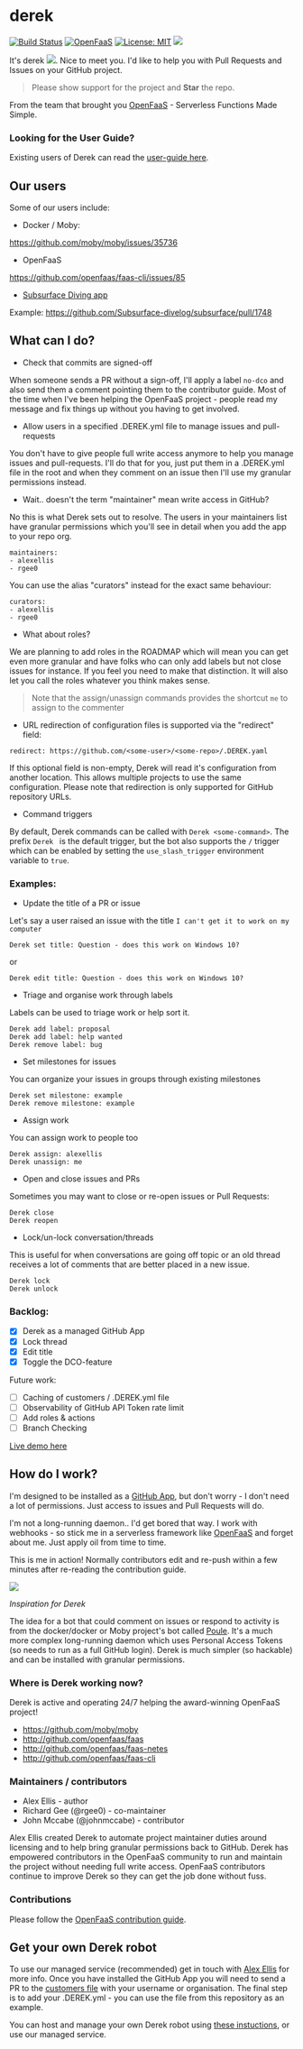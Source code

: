 # derek

[![Build Status](https://travis-ci.org/alexellis/derek.svg?branch=master)](https://travis-ci.org/alexellis/derek)
[![OpenFaaS](https://img.shields.io/badge/openfaas-serverless-blue.svg)](https://www.openfaas.com)
[![License: MIT](https://img.shields.io/badge/License-MIT-yellow.svg)](https://opensource.org/licenses/MIT)
[![](https://godoc.org/github.com/alexellis/derek?status.svg)](https://godoc.org/github.com/alexellis/derek)


It's derek ![](https://pbs.twimg.com/media/DPo4OyrWsAAOk_i.png). Nice to meet you. I'd like to help you with Pull Requests and Issues on your GitHub project.

> Please show support for the project and **Star** the repo.

From the team that brought you [OpenFaaS](https://www.openfaas.com) - Serverless Functions Made Simple.

### Looking for the User Guide?

Existing users of Derek can read the [user-guide here](./USER_GUIDE.md).

## Our users

Some of our users include:

* Docker / Moby:

https://github.com/moby/moby/issues/35736

* OpenFaaS

https://github.com/openfaas/faas-cli/issues/85

* [Subsurface Diving app](https://subsurface-divelog.org)

Example: https://github.com/Subsurface-divelog/subsurface/pull/1748

## What can I do?

* Check that commits are signed-off

When someone sends a PR without a sign-off, I'll apply a label `no-dco` and also send them a comment pointing them to the contributor guide. Most of the time when I've been helping the OpenFaaS project - people read my message and fix things up without you having to get involved.

* Allow users in a specified .DEREK.yml file to manage issues and pull-requests

You don't have to give people full write access anymore to help you manage issues and pull-requests. I'll do that for you, just put them in a .DEREK.yml file in the root and when they comment on an issue then I'll use my granular permissions instead.

* Wait.. doesn't the term "maintainer" mean write access in GitHub?

No this is what Derek sets out to resolve. The users in your maintainers list have granular permissions which you'll see in detail when you add the app to your repo org.

```
maintainers:
- alexellis
- rgee0
```

You can use the alias "curators" instead for the exact same behaviour:

```
curators:
- alexellis
- rgee0
```

* What about roles?

We are planning to add roles in the ROADMAP which will mean you can get even more granular and have folks who can only add labels but not close issues for instance. If you feel you need to make that distinction. It will also let you call the roles whatever you think makes sense. 

> Note that the assign/unassign commands provides the shortcut `me` to assign to the commenter

* URL redirection of configuration files is supported via the "redirect" field:

```
redirect: https://github.com/<some-user>/<some-repo>/.DEREK.yaml
```

If this optional field is non-empty, Derek will read it's configuration from another location. This allows multiple projects to use the same configuration.
Please note that redirection is only supported for GitHub repository URLs.

* Command triggers

By default, Derek commands can be called with `Derek <some-command>`. The prefix `Derek ` is the default trigger, but the bot also supports the `/` trigger which can be enabled by setting the `use_slash_trigger` environment variable to `true`.

### Examples:

* Update the title of a PR or issue

Let's say a user raised an issue with the title `I can't get it to work on my computer`

```
Derek set title: Question - does this work on Windows 10?
```
or
```
Derek edit title: Question - does this work on Windows 10?
```

* Triage and organise work through labels

Labels can be used to triage work or help sort it.

```
Derek add label: proposal
Derek add label: help wanted
Derek remove label: bug
```

* Set milestones for issues

You can organize your issues in groups through existing milestones

```
Derek set milestone: example
Derek remove milestone: example
```

* Assign work

You can assign work to people too

```
Derek assign: alexellis
Derek unassign: me
```

* Open and close issues and PRs

Sometimes you may want to close or re-open issues or Pull Requests:

```
Derek close
Derek reopen
```

* Lock/un-lock conversation/threads

This is useful for when conversations are going off topic or an old thread receives a lot of comments that are better placed in a new issue.

```
Derek lock
Derek unlock
```

### Backlog:

* [x] Derek as a managed GitHub App
* [x] Lock thread
* [x] Edit title
* [x] Toggle the DCO-feature

Future work:

* [ ] Caching of customers / .DEREK.yml file
* [ ] Observability of GitHub API Token rate limit
* [ ] Add roles & actions
* [ ] Branch Checking

[Live demo here](https://twitter.com/alexellisuk/status/905694832445804544)

## How do I work?

I'm designed to be installed as a [GitHub App](https://developer.github.com/apps/building-integrations/setting-up-and-registering-github-apps/), but don't worry - I don't need a lot of permissions. Just access to issues and Pull Requests will do.

I'm not a long-running daemon.. I'd get bored that way. I work with webhooks - so stick me in a serverless framework like [OpenFaaS](https://github.com/alexellis/faas) and forget about me. Just apply oil from time to time.

This is me in action! Normally contributors edit and re-push within a few minutes after re-reading the contribution guide.

![](https://user-images.githubusercontent.com/6358735/29704343-542a36da-8971-11e7-871e-da30c8e86cae.png)

*Inspiration for Derek*

The idea for a bot that could comment on issues or respond to activity is from the docker/docker or Moby project's bot called [Poule](https://github.com/icecrime/poule). It's a much more complex long-running daemon which uses Personal Access Tokens (so needs to run as a full GitHub login). Derek is much simpler (so hackable) and can be installed with granular permissions.

### Where is Derek working now?

Derek is active and operating 24/7 helping the award-winning OpenFaaS project!

* https://github.com/moby/moby
* http://github.com/openfaas/faas
* http://github.com/openfaas/faas-netes
* http://github.com/openfaas/faas-cli

### Maintainers / contributors

* Alex Ellis - author
* Richard Gee (@rgee0) - co-maintainer
* John Mccabe (@johnmccabe) - contributor

Alex Ellis created Derek to automate project maintainer duties around licensing and to help bring granular permissions back to GitHub. Derek has empowered contributors in the OpenFaaS community to run and maintain the project without needing full write access. OpenFaaS contributors continue to improve Derek so they can get the job done without fuss.

### Contributions

Please follow the [OpenFaaS contribution guide](https://github.com/openfaas/faas/blob/master/CONTRIBUTING.md).

## Get your own Derek robot

To use our managed service (recommended) get in touch with [Alex Ellis](mailto:alex@openfaas.com) for more info. Once you have installed the GitHub App you will need to send a PR to the [customers file](https://github.com/alexellis/derek/blob/master/.CUSTOMERS) with your username or organisation. The final step is to add your .DEREK.yml - you can use the file from this repository as an example.

You can host and manage your own Derek robot using [these instuctions](GET.md), or use our managed service.

